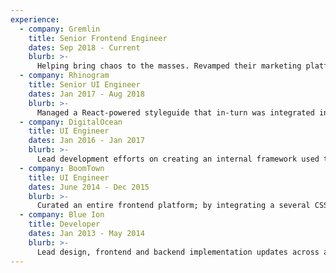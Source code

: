```yaml
---
experience:
  - company: Gremlin
    title: Senior Frontend Engineer
    dates: Sep 2018 - Current
    blurb: >-
      Helping bring chaos to the masses. Revamped their marketing platform, alongside creating [ChaosKit](https://chaoskit.netlify.app/). Currently working on several internal tools and a few suprises; all powered by React.
  - company: Rhinogram
    title: Senior UI Engineer
    dates: Jan 2017 - Aug 2018
    blurb: >-
      Managed a React-powered styleguide that in-turn was integrated into the flagship application that helps both physicians and patients communicate more effectively.
  - company: DigitalOcean
    title: UI Engineer
    dates: Jan 2016 - Jan 2017
    blurb: >-
      Lead development efforts on creating an internal framework used to power the main website and ongoing brand initiatives. Implemented style guides for saner development workflows. Worked alongside a talented group dedicated to accessibility and performance.
  - company: BoomTown
    title: UI Engineer
    dates: June 2014 - Dec 2015
    blurb: >-
      Curated an entire frontend platform; by integrating a several CSS/JS components within a system that scales to multiple themes and millions of users each month. Worked with Object Oriented JS frameworks like Backbone each day.
  - company: Blue Ion
    title: Developer
    dates: Jan 2013 - May 2014
    blurb: >-
      Lead design, frontend and backend implementation updates across a vast array of clients and requirements. Was an integral part of client interactions and scoping project specifications.
---
```

